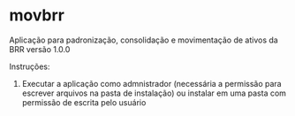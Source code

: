 # movbrr
Aplicação para padronização, consolidação e movimentação de ativos da BRR
versão 1.0.0

Instruções:
1) Executar a aplicação como admnistrador (necessária a permissão para escrever arquivos na pasta de instalação) ou instalar em uma pasta com permissão de escrita pelo usuário
